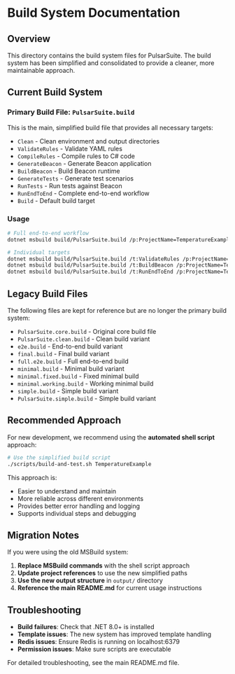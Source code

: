 # Build System Documentation

## Overview

This directory contains the build system files for PulsarSuite. The build system has been simplified and consolidated to provide a cleaner, more maintainable approach.

## Current Build System

### Primary Build File: `PulsarSuite.build`

This is the main, simplified build file that provides all necessary targets:

- `Clean` - Clean environment and output directories
- `ValidateRules` - Validate YAML rules
- `CompileRules` - Compile rules to C# code
- `GenerateBeacon` - Generate Beacon application
- `BuildBeacon` - Build Beacon runtime
- `GenerateTests` - Generate test scenarios
- `RunTests` - Run tests against Beacon
- `RunEndToEnd` - Complete end-to-end workflow
- `Build` - Default build target

### Usage

```bash
# Full end-to-end workflow
dotnet msbuild build/PulsarSuite.build /p:ProjectName=TemperatureExample

# Individual targets
dotnet msbuild build/PulsarSuite.build /t:ValidateRules /p:ProjectName=TemperatureExample
dotnet msbuild build/PulsarSuite.build /t:BuildBeacon /p:ProjectName=TemperatureExample
dotnet msbuild build/PulsarSuite.build /t:RunEndToEnd /p:ProjectName=TemperatureExample
```

## Legacy Build Files

The following files are kept for reference but are no longer the primary build system:

- `PulsarSuite.core.build` - Original core build file
- `PulsarSuite.clean.build` - Clean build variant
- `e2e.build` - End-to-end build variant
- `final.build` - Final build variant
- `full.e2e.build` - Full end-to-end build
- `minimal.build` - Minimal build variant
- `minimal.fixed.build` - Fixed minimal build
- `minimal.working.build` - Working minimal build
- `simple.build` - Simple build variant
- `PulsarSuite.simple.build` - Simple build variant

## Recommended Approach

For new development, we recommend using the **automated shell script** approach:

```bash
# Use the simplified build script
./scripts/build-and-test.sh TemperatureExample
```

This approach is:
- Easier to understand and maintain
- More reliable across different environments
- Provides better error handling and logging
- Supports individual steps and debugging

## Migration Notes

If you were using the old MSBuild system:

1. **Replace MSBuild commands** with the shell script approach
2. **Update project references** to use the new simplified paths
3. **Use the new output structure** in `output/` directory
4. **Reference the main README.md** for current usage instructions

## Troubleshooting

- **Build failures**: Check that .NET 8.0+ is installed
- **Template issues**: The new system has improved template handling
- **Redis issues**: Ensure Redis is running on localhost:6379
- **Permission issues**: Make sure scripts are executable

For detailed troubleshooting, see the main README.md file.